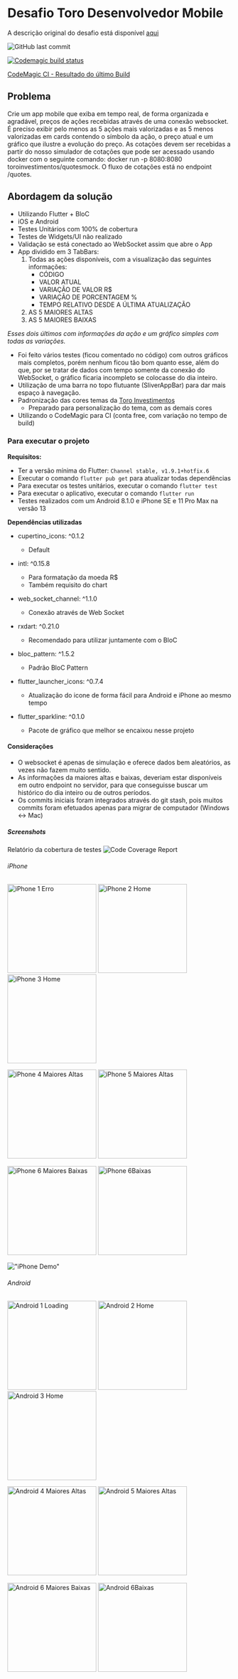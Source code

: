 # Desafio Toro Desenvolvedor Mobile

A descrição original do desafio está disponível [aqui](https://github.com/GabrielRozendo/desafio-toro-mobile/blob/master/README.md)

![GitHub last commit](https://img.shields.io/github/last-commit/GabrielRozendo/desafio-toro-mobile)

[![Codemagic build status](https://api.codemagic.io/apps/5dd6dde7692466744eefe71b/5dd6dde7692466744eefe71a/status_badge.svg)](https://codemagic.io/apps/5dd6dde7692466744eefe71b/5dd6dde7692466744eefe71a/latest_build)

[CodeMagic CI - Resultado do último Build](https://codemagic.io/app/5dd6dde7692466744eefe71b/build/5dd7036729657a000dfda428)

## Problema

Crie um app mobile que exiba em tempo real, de forma organizada e agradável, preços de ações recebidas através de uma conexão websocket.
É preciso exibir pelo menos as 5 ações mais valorizadas e as 5 menos valorizadas em cards contendo o símbolo da ação, o preço atual e um gráfico que ilustre a evolução do preço.
As cotações devem ser recebidas a partir do nosso simulador de cotações que pode ser acessado usando docker com o seguinte comando: docker run -p 8080:8080 toroinvestimentos/quotesmock. O fluxo de cotações está no endpoint /quotes.

## Abordagem da solução

- Utilizando Flutter + BloC
- iOS e Android
- Testes Unitários com 100% de cobertura
- Testes de Widgets/UI não realizado
- Validação se está conectado ao WebSocket assim que abre o App
- App dividido em 3 TabBars:
  1. Todas as ações disponíveis, com a visualização das seguintes informações:
     - CÓDIGO
     - VALOR ATUAL
     - VARIAÇÃO DE VALOR R\$
     - VARIAÇÃO DE PORCENTAGEM %
     - TEMPO RELATIVO DESDE A ÚLTIMA ATUALIZAÇÃO
  2. AS 5 MAIORES ALTAS
  3. AS 5 MAIORES BAIXAS

_Esses dois últimos com informações da ação e um gráfico simples com todas as variações._

- Foi feito vários testes (ficou comentado no código) com outros gráficos mais completos, porém nenhum ficou tão bom quanto esse, além do que, por se tratar de dados com tempo somente da conexão do WebSocket, o gráfico ficaria incompleto se colocasse do dia inteiro.
- Utilização de uma barra no topo flutuante (SliverAppBar) para dar mais espaço à navegação.
- Padronização das cores temas da [Toro Investimentos](https://www.toroinvestimentos.com.br/)
  - Preparado para personalização do tema, com as demais cores
- Utilizando o CodeMagic para CI (conta free, com variação no tempo de build)

### Para executar o projeto

**Requisitos:**

- Ter a versão mínima do Flutter: `Channel stable, v1.9.1+hotfix.6`
- Executar o comando `flutter pub get` para atualizar todas dependências
- Para executar os testes unitários, executar o comando `flutter test`
- Para executar o aplicativo, executar o comando `flutter run`
- Testes realizados com um Android 8.1.0 e iPhone SE e 11 Pro Max na versão 13

**Dependências utilizadas**

- cupertino_icons: ^0.1.2

  - Default

- intl: ^0.15.8

  - Para formatação da moeda R\$
  - Também requisito do chart

- web_socket_channel: ^1.1.0

  - Conexão através de Web Socket

- rxdart: ^0.21.0

  - Recomendado para utilizar juntamente com o BloC

- bloc_pattern: ^1.5.2

  - Padrão BloC Pattern

- flutter_launcher_icons: ^0.7.4

  - Atualização do icone de forma fácil para Android e iPhone ao mesmo tempo

- flutter_sparkline: ^0.1.0
  - Pacote de gráfico que melhor se encaixou nesse projeto

#### Considerações

- O websocket é apenas de simulação e oferece dados bem aleatórios, as vezes não fazem muito sentido.
- As informações da maiores altas e baixas, deveriam estar disponíveis em outro endpoint no servidor, para que conseguisse buscar um histórico do dia inteiro ou de outros períodos.
- Os commits iniciais foram integrados através do git stash, pois muitos commits foram efetuados apenas para migrar de computador (Windows <-> Mac)

##### Screenshots

Relatório da cobertura de testes
<img alt="Code Coverage Report" src="https://github.com/GabrielRozendo/desafio-toro-mobile/raw/developer/screenshots/code_coverage_report.png" />

###### iPhone

<img width="200" alt="iPhone 1 Erro" src="https://github.com/GabrielRozendo/desafio-toro-mobile/raw/developer/screenshots/iPhone/iPhone_1Erro.png" /> <img width="200" alt="iPhone 2 Home" src="https://github.com/GabrielRozendo/desafio-toro-mobile/raw/developer/screenshots/iPhone/iPhone_2Home.png" /> <img width="200" alt="iPhone 3 Home" src="https://github.com/GabrielRozendo/desafio-toro-mobile/raw/developer/screenshots/iPhone/iPhone_3Home.png" />

<img width="200" alt="iPhone 4 Maiores Altas" src="https://github.com/GabrielRozendo/desafio-toro-mobile/raw/developer/screenshots/iPhone/iPhone_4Altas.png" /> <img width="200" alt="iPhone 5 Maiores Altas" src="https://github.com/GabrielRozendo/desafio-toro-mobile/raw/developer/screenshots/iPhone/iPhone_5Altas.png" />

<img width="200" alt="iPhone 6 Maiores Baixas" src="https://github.com/GabrielRozendo/desafio-toro-mobile/raw/developer/screenshots/iPhone/iPhone_6Baixas.png" /> <img width="200" alt="iPhone 6Baixas" src="https://github.com/GabrielRozendo/desafio-toro-mobile/raw/developer/screenshots/iPhone/iPhone_7Baixas.png" />

!["iPhone Demo"](https://github.com/GabrielRozendo/desafio-toro-mobile/raw/developer/screenshots/iPhone/iPhone_demo.gif)

###### Android

<img width="200" alt="Android 1 Loading" src="https://github.com/GabrielRozendo/desafio-toro-mobile/raw/developer/screenshots/Android/Android_1Loading.png" /> <img width="200" alt="Android 2 Home" src="https://github.com/GabrielRozendo/desafio-toro-mobile/raw/developer/screenshots/Android/Android_2Home.png" /> <img width="200" alt="Android 3 Home" src="https://github.com/GabrielRozendo/desafio-toro-mobile/raw/developer/screenshots/Android/Android_3Home.png" />

<img width="200" alt="Android 4 Maiores Altas" src="https://github.com/GabrielRozendo/desafio-toro-mobile/raw/developer/screenshots/Android/Android_4Altas.png" /> <img width="200" alt="Android 5 Maiores Altas" src="https://github.com/GabrielRozendo/desafio-toro-mobile/raw/developer/screenshots/Android/Android_5Altas.png" />

<img width="200" alt="Android 6 Maiores Baixas" src="https://github.com/GabrielRozendo/desafio-toro-mobile/raw/developer/screenshots/Android/Android_6Baixas.png" /> <img width="200" alt="Android 6Baixas" src="https://github.com/GabrielRozendo/desafio-toro-mobile/raw/developer/screenshots/Android/Android_7Baixas.png" />
